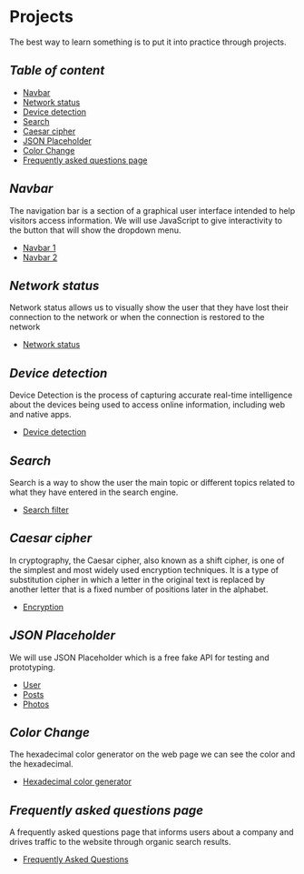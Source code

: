 # Projects

The best way to learn something is to put it into practice through projects.

## _Table of content_

- [Navbar](#navbar)
- [Network status](#network-status)
- [Device detection](#device-detection)
- [Search](#search)
- [Caesar cipher](#caesar-cipher)
- [JSON Placeholder](#json-placeholder)
- [Color Change](#color-change)
- [Frequently asked questions page](#frequently-asked-questions-page)

## _Navbar_

The navigation bar is a section of a graphical user interface intended to help visitors access information. We will use JavaScript to give interactivity to the button that will show the dropdown menu.

- [Navbar 1](/projects/navbar/navbar-1/)
- [Navbar 2](/projects/navbar/navbar-2/)

## _Network status_

Network status allows us to visually show the user that they have lost their connection to the network or when the connection is restored to the network

- [Network status](/projects/network-status/)

## _Device detection_

Device Detection is the process of capturing accurate real-time intelligence about the devices being used to access online information, including web and native apps.

- [Device detection](/projects/device-detection/)

## _Search_

Search is a way to show the user the main topic or different topics related to what they have entered in the search engine.

- [Search filter](/projects/search/search-filter/)

## _Caesar cipher_

In cryptography, the Caesar cipher, also known as a shift cipher, is one of the simplest and most widely used encryption techniques. It is a type of substitution cipher in which a letter in the original text is replaced by another letter that is a fixed number of positions later in the alphabet.

- [Encryption](/projects/caesar-cipher/)

## _JSON Placeholder_

We will use JSON Placeholder which is a free fake API for testing and prototyping.

- [User](/projects/json-placeholder/users/)
- [Posts](/projects/json-placeholder/posts/)
- [Photos](/projects/json-placeholder/photos/)

## _Color Change_

The hexadecimal color generator on the web page we can see the color and the hexadecimal.

- [Hexadecimal color generator](/projects/color-change/hexadecimal/)

## _Frequently asked questions page_

A frequently asked questions page that informs users about a company and drives traffic to the website through organic search results.

- [Frequently Asked Questions](/projects/frequently-asked-questions/)
